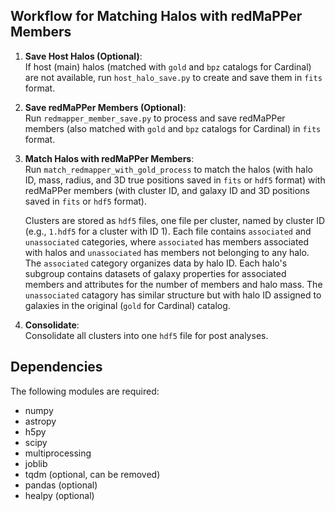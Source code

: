 ## Workflow for Matching Halos with redMaPPer Members

1. **Save Host Halos (Optional)**:  
   If host (main) halos (matched with `gold` and `bpz` catalogs for Cardinal) are not available, run `host_halo_save.py` to create and save them in `fits` format.

2. **Save redMaPPer Members (Optional)**:  
   Run `redmapper_member_save.py` to process and save redMaPPer members (also matched with `gold` and `bpz` catalogs for Cardinal) in `fits` format.

3. **Match Halos with redMaPPer Members**:  
  Run `match_redmapper_with_gold_process` to match the halos (with halo ID, mass, radius, and 3D true positions saved in `fits` or `hdf5` format) with redMaPPer members (with cluster ID, and galaxy ID and 3D positions saved in `fits` or `hdf5` format).

   Clusters are stored as `hdf5` files, one file per cluster, named by cluster ID (e.g., `1.hdf5` for a cluster with ID 1). Each file contains `associated` and `unassociated` categories, where `associated` has members associated with halos and `unassociated` has members not belonging to any halo. The `associated` category organizes data by halo ID.  Each halo's subgroup contains datasets of galaxy properties for associated members and attributes for the number of members and halo mass. The `unassociated` catagory has similar structure but with halo ID assigned to galaxies in the original (`gold` for Cardinal) catalog.

5. **Consolidate**:  
   Consolidate all clusters into one `hdf5` file for post analyses.

## Dependencies
The following modules are required:
* numpy
* astropy
* h5py
* scipy
* multiprocessing
* joblib
* tqdm (optional, can be removed)
* pandas (optional)
* healpy (optional) 
